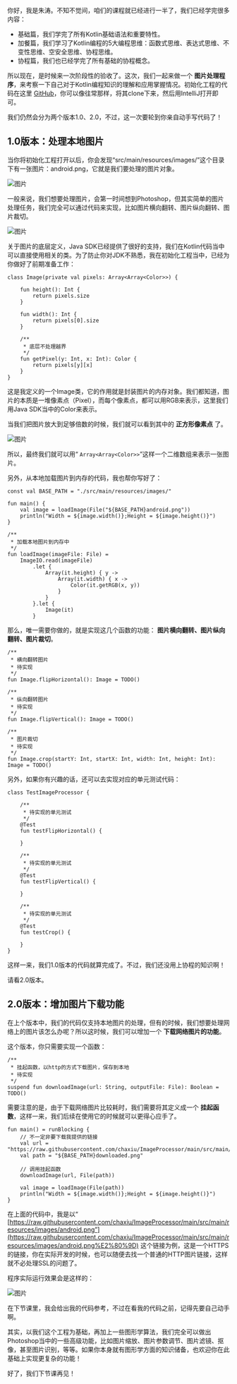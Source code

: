 你好，我是朱涛。不知不觉间，咱们的课程就已经进行一半了，我们已经学完很多内容：

- 基础篇，我们学完了所有Kotlin基础语法和重要特性。
- 加餐篇，我们学习了Kotlin编程的5大编程思维：函数式思维、表达式思维、不变性思维、空安全思维、协程思维。
- 协程篇，我们也已经学完了所有基础的协程概念。

所以现在，是时候来一次阶段性的验收了。这次，我们一起来做一个 **图片处理程序**，来考察一下自己对于Kotlin编程知识的理解和应用掌握情况。初始化工程的代码在这里 [GitHub](https://github.com/chaxiu/ImageProcessor.git)，你可以像往常那样，将其clone下来，然后用IntelliJ打开即可。

我们仍然会分为两个版本1.0、2.0，不过，这一次要轮到你亲自动手写代码了！

## 1.0版本：处理本地图片

当你将初始化工程打开以后，你会发现“src/main/resources/images/”这个目录下有一张图片：android.png，它就是我们要处理的图片对象。

![图片](https://static001.geekbang.org/resource/image/0d/64/0de4da2977353d97631d88531feff464.png?wh=1817x704)

一般来说，我们想要处理图片，会第一时间想到Photoshop，但其实简单的图片处理任务，我们完全可以通过代码来实现，比如图片横向翻转、图片纵向翻转、图片裁切。

![图片](https://static001.geekbang.org/resource/image/45/c6/456e395f69c12b20e095959046fccac6.png?wh=1128x424)

关于图片的底层定义，Java SDK已经提供了很好的支持，我们在Kotlin代码当中可以直接使用相关的类。为了防止你对JDK不熟悉，我在初始化工程当中，已经为你做好了前期准备工作：

```plain
class Image(private val pixels: Array<Array<Color>>) {

    fun height(): Int {
        return pixels.size
    }

    fun width(): Int {
        return pixels[0].size
    }

    /**
     * 底层不处理越界
     */
    fun getPixel(y: Int, x: Int): Color {
        return pixels[y][x]
    }
}

```

这是我定义的一个Image类，它的作用就是封装图片的内存对象。我们都知道，图片的本质是一堆像素点（Pixel），而每个像素点，都可以用RGB来表示，这里我们用Java SDK当中的Color来表示。

当我们把图片放大到足够倍数的时候，我们就可以看到其中的 **正方形像素点** 了。

![图片](https://static001.geekbang.org/resource/image/4a/a2/4a833f282d7f56e6c10707f9b36yy4a2.png?wh=1489x862)

所以，最终我们就可以用“ `Array<Array<Color>>`”这样一个二维数组来表示一张图片。

另外，从本地加载图片到内存的代码，我也帮你写好了：

```plain
const val BASE_PATH = "./src/main/resources/images/"

fun main() {
    val image = loadImage(File("${BASE_PATH}android.png"))
    println("Width = ${image.width()};Height = ${image.height()}")
}

/**
 * 加载本地图片到内存中
 */
fun loadImage(imageFile: File) =
    ImageIO.read(imageFile)
        .let {
            Array(it.height) { y ->
                Array(it.width) { x ->
                    Color(it.getRGB(x, y))
                }
            }
        }.let {
            Image(it)
        }

```

那么，唯一需要你做的，就是实现这几个函数的功能： **图片横向翻转、图片纵向翻转、图片裁切**。

```plain
/**
 * 横向翻转图片
 * 待实现
 */
fun Image.flipHorizontal(): Image = TODO()

/**
 * 纵向翻转图片
 * 待实现
 */
fun Image.flipVertical(): Image = TODO()

/**
 * 图片裁切
 * 待实现
 */
fun Image.crop(startY: Int, startX: Int, width: Int, height: Int): Image = TODO()

```

另外，如果你有兴趣的话，还可以去实现对应的单元测试代码：

```plain
class TestImageProcessor {

    /**
     * 待实现的单元测试
     */
    @Test
    fun testFlipHorizontal() {

    }

    /**
     * 待实现的单元测试
     */
    @Test
    fun testFlipVertical() {

    }

    /**
     * 待实现的单元测试
     */
    @Test
    fun testCrop() {

    }
}

```

这样一来，我们1.0版本的代码就算完成了。不过，我们还没用上协程的知识啊！

请看2.0版本。

## 2.0版本：增加图片下载功能

在上个版本中，我们的代码仅支持本地图片的处理，但有的时候，我们想要处理网络上的图片该怎么办呢？所以这时候，我们可以增加一个 **下载网络图片的功能**。

这个版本，你只需要实现一个函数：

```plain
/**
 * 挂起函数，以http的方式下载图片，保存到本地
 * 待实现
 */
suspend fun downloadImage(url: String, outputFile: File): Boolean = TODO()

```

需要注意的是，由于下载网络图片比较耗时，我们需要将其定义成一个 **挂起函数**，这样一来，我们后续在使用它的时候就可以更得心应手了。

```plain
fun main() = runBlocking {
    // 不一定非要下载我提供的链接
    val url = "https://raw.githubusercontent.com/chaxiu/ImageProcessor/main/src/main/resources/images/android.png"
    val path = "${BASE_PATH}downloaded.png"

    // 调用挂起函数
    downloadImage(url, File(path))

    val image = loadImage(File(path))
    println("Width = ${image.width()};Height = ${image.height()}")
}

```

在上面的代码中，我是以“ [https://raw.githubusercontent.com/chaxiu/ImageProcessor/main/src/main/resources/images/android.png”](https://raw.githubusercontent.com/chaxiu/ImageProcessor/main/src/main/resources/images/android.png%E2%80%9D) 这个链接为例，这是一个HTTPS的链接，你在实际开发的时候，也可以随便去找一个普通的HTTP图片链接，这样就不必处理SSL的问题了。

程序实际运行效果会是这样的：

![图片](https://static001.geekbang.org/resource/image/e7/71/e7b549e6e97cffdd67e8379004773171.gif?wh=1026x764)

在下节课里，我会给出我的代码参考，不过在看我的代码之前，记得先要自己动手啊。

其实，以我们这个工程为基础，再加上一些图形学算法，我们完全可以做出Photoshop当中的一些高级功能，比如图片缩放、图片参数调节、图片滤镜、抠像，甚至图片识别，等等。如果你本身就有图形学方面的知识储备，也欢迎你在此基础上实现更复杂的功能！

好了，我们下节课再见！